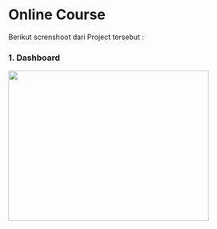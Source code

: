 <h1>Online Course</h1>
Berikut screnshoot dari Project tersebut :
<br>
<h3>1. Dashboard</h3>
<img src="https://drive.google.com/file/d/1BALS-Y-2chgRNEe_78Pt56GdwgLWqgwj/view?usp=sharing" width="400" height="300">
